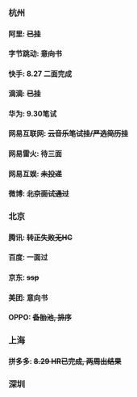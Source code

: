 ### 杭州

#### 阿里: ~~已挂~~
#### 字节跳动: ~~意向书~~
#### 快手: 8.27 二面完成
#### 滴滴: ~~已挂~~
#### 华为: 9.30笔试
#### 网易互联网: ~~云音乐笔试挂/严选简历挂~~
#### 网易雷火: 待三面
#### 网易互娱: ~~未投递~~
#### 微博: ~~北京面试通过~~


### 北京
#### 腾讯: ~~转正失败无HC~~
#### 百度: 一面过
#### 京东: ~~ssp~~
#### 美团: **意向书**
#### OPPO: ~~备胎池, 排序~~

### 上海
#### 拼多多: ~~8.29 HR已完成, 两周出结果~~

### 深圳
